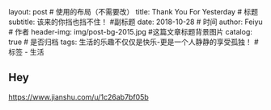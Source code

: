 
layout:     post                    # 使用的布局（不需要改）
title:      Thank You For Yesterday               # 标题 
subtitle:   该来的你挡也挡不住！ #副标题
date:       2018-10-28              # 时间
author:     Feiyu                      # 作者
header-img: img/post-bg-2015.jpg    #这篇文章标题背景图片
catalog: true                       # 是否归档
tags:  生活的乐趣不仅仅是快乐-更是一个人静静的享受孤独！                             #标签
    - 生活


## Hey
>
https://www.jianshu.com/u/1c26ab7bf05b

